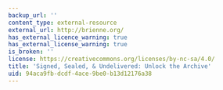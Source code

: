 ```yaml
---
backup_url: ''
content_type: external-resource
external_url: http://brienne.org/
has_external_licence_warning: true
has_external_license_warning: true
is_broken: ''
license: https://creativecommons.org/licenses/by-nc-sa/4.0/
title: 'Signed, Sealed, & Undelivered: Unlock the Archive'
uid: 94aca9fb-dcdf-4ace-9be0-b13d12176a38
---
```

